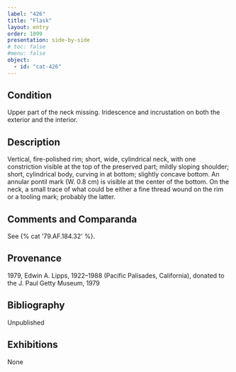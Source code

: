 ```yaml
---
label: "426"
title: "Flask"
layout: entry
order: 1099
presentation: side-by-side
# toc: false
#menu: false 
object:
  - id: "cat-426"
---
```


## Condition

Upper part of the neck missing. Iridescence and incrustation on both the exterior and the interior.

## Description

Vertical, fire-polished rim; short, wide, cylindrical neck, with one constriction visible at the top of the preserved part; mildly sloping shoulder; short, cylindrical body, curving in at bottom; slightly concave bottom. An annular pontil mark (W. 0.8 cm) is visible at the center of the bottom. On the neck, a small trace of what could be either a fine thread wound on the rim or a tooling mark; probably the latter.

## Comments and Comparanda

See {% cat '79.AF.184.32' %}.

## Provenance

1979, Edwin A. Lipps, 1922–1988 (Pacific Palisades, California), donated to the J. Paul Getty Museum, 1979

## Bibliography

Unpublished

## Exhibitions

None

